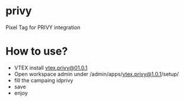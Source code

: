 # privy
Pixel Tag for PRIVY integration

# How to use?
- VTEX install vtex.privy@01.0.1
- Open workspace admin under /admin/apps/vtex.privy@1.0.1/setup/
- fill the campaing idprivy
- save
- enjoy
